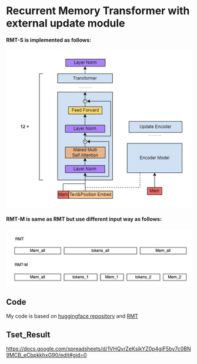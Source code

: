 # Recurrent Memory Transformer with external update module

#### RMT-S is implemented as follows:
![**RMT-U**](img/RMT-U.png?raw=True)

#### RMT-M is same as RMT but use different input way as follows:
![**RMT-M**](img/RMT-M.png?raw=True)

## Code
My code is based on [huggingface repository](https://github.com/huggingface/transformers) and [RMT](https://github.com/booydar/recurrent-memory-transformer)


## Tset_Result
https://docs.google.com/spreadsheets/d/1VHQyrZeKsikYZ0p4giF5by7c0BN9MCB_eCbpkkhxG90/edit#gid=0
